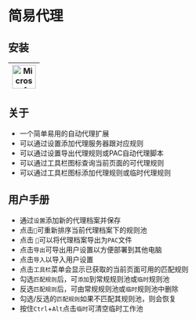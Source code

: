 # 简易代理

## 安装
| <a href="https://microsoftedge.microsoft.com/addons/detail/mdoojhdlkngkgcgkefkbmfaahpclojen"><img src="https://github.com/user-attachments/assets/755ede26-33d5-41eb-9000-9ba903886041" title="Microsoft Edge" width="48" height="48"></a> |
| - |

## 关于
- 一个简单易用的自动代理扩展
- 可以通过设置添加代理服务器跟对应规则
- 可以通过设置导出代理规则或PAC自动代理脚本
- 可以通过工具栏图标查询当前页面的可代理规则
- 可以通过工具栏图标添加代理规则或临时代理规则

## 用户手册
- 通过`设置`添加新的代理档案并保存
- 点击`🧲`可重新排序当前代理档案下的规则池
- 点击 `💾`可以将代理档案导出为`PAC`文件
- 点击`导出`可导出用户设置以方便部署到其他电脑
- 点击`导入`以导入用户设置
- 点击`工具栏`菜单会显示已获取的当前页面可用的匹配规则
- 勾选`匹配规则`后，可`添加`到常规规则池或`临时`规则池
- 反选`匹配规则`后，可由常规规则池或`临时`规则池中删除
- 勾选/反选的`匹配规则`如果不匹配其规则池，则会恢复
- 按住`Ctrl`+`Alt`点击`临时`可清空临时工作池
